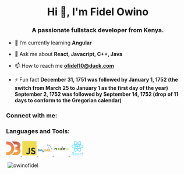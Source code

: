 <h1 align="center">Hi 👋, I'm Fidel Owino</h1>
<h3 align="center">A passionate fullstack developer from Kenya.</h3>

- 🌱 I’m currently learning **Angular**

- 💬 Ask me about **React, Javacript, C++, Java**

- 📫 How to reach me **ofidel10@duck.com**

- ⚡ Fun fact **December 31, 1751 was followed by January 1, 1752 (the switch from March 25 to January 1 as the first day of the year) September 2, 1752 was followed by September 14, 1752 (drop of 11 days to conform to the Gregorian calendar)**

<h3 align="left">Connect with me:</h3>
<p align="left">
</p>

<h3 align="left">Languages and Tools:</h3>
<p align="left"> <a href="https://d3js.org/" target="_blank" rel="noreferrer"> <img src="https://raw.githubusercontent.com/devicons/devicon/master/icons/d3js/d3js-original.svg" alt="d3js" width="40" height="40"/> </a> <a href="https://developer.mozilla.org/en-US/docs/Web/JavaScript" target="_blank" rel="noreferrer"> <img src="https://raw.githubusercontent.com/devicons/devicon/master/icons/javascript/javascript-original.svg" alt="javascript" width="40" height="40"/> </a> <a href="https://www.mysql.com/" target="_blank" rel="noreferrer"> <img src="https://raw.githubusercontent.com/devicons/devicon/master/icons/mysql/mysql-original-wordmark.svg" alt="mysql" width="40" height="40"/> </a> <a href="https://nodejs.org" target="_blank" rel="noreferrer"> <img src="https://raw.githubusercontent.com/devicons/devicon/master/icons/nodejs/nodejs-original-wordmark.svg" alt="nodejs" width="40" height="40"/> </a> <a href="https://reactjs.org/" target="_blank" rel="noreferrer"> <img src="https://raw.githubusercontent.com/devicons/devicon/master/icons/react/react-original-wordmark.svg" alt="react" width="40" height="40"/> </a> </p>

<p>&nbsp;<img align="center" src="https://github-readme-stats.vercel.app/api?username=owinofidel&show_icons=true&locale=en" alt="owinofidel" /></p>
